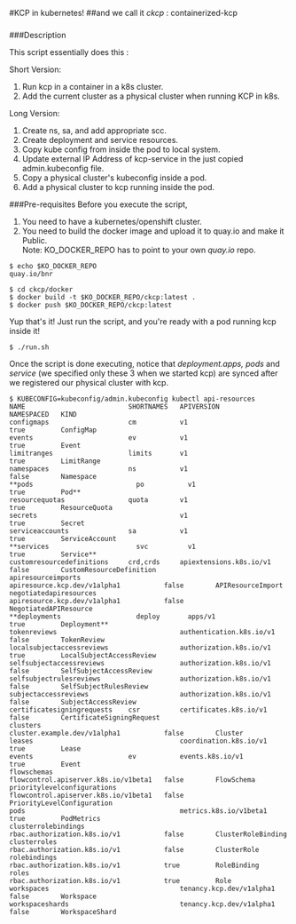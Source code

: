 

#KCP in kubernetes!
##and we call it _ckcp_ : containerized-kcp

###
###Description

This script essentially does this :  

Short Version:
1. Run kcp in a container in a k8s cluster.
2. Add the current cluster as a physical cluster when running KCP in k8s.

Long Version:
1. Create ns, sa, and add appropriate scc.
2. Create deployment and service resources.
3. Copy kube config from inside the pod to local system.
4. Update external IP Address of kcp-service in the just copied admin.kubeconfig file.
5. Copy a physical cluster's kubeconfig inside a pod.
6. Add a physical cluster to kcp running inside the pod.

###Pre-requisites
Before you execute the script, 

1. You need to have a kubernetes/openshift cluster.
2. You need to build the docker image and upload it to quay.io and make it Public.  
Note: KO_DOCKER_REPO has to point to your own _quay.io_ repo.
```
$ echo $KO_DOCKER_REPO
quay.io/bnr
```

```
$ cd ckcp/docker
$ docker build -t $KO_DOCKER_REPO/ckcp:latest .
$ docker push $KO_DOCKER_REPO/ckcp:latest
```

Yup that's it! Just run the script, and you're ready with a pod running kcp inside it!

```
$ ./run.sh
```

Once the script is done executing, notice that _deployment.apps, pods_ and _service_ (we specified only these 3 when we started kcp) are synced after we registered our physical cluster with kcp.

```
$ KUBECONFIG=kubeconfig/admin.kubeconfig kubectl api-resources
NAME                          SHORTNAMES   APIVERSION                             NAMESPACED   KIND
configmaps                    cm           v1                                     true         ConfigMap
events                        ev           v1                                     true         Event
limitranges                   limits       v1                                     true         LimitRange
namespaces                    ns           v1                                     false        Namespace
**pods                          po           v1                                     true         Pod**
resourcequotas                quota        v1                                     true         ResourceQuota
secrets                                    v1                                     true         Secret
serviceaccounts               sa           v1                                     true         ServiceAccount
**services                      svc          v1                                     true         Service**
customresourcedefinitions     crd,crds     apiextensions.k8s.io/v1                false        CustomResourceDefinition
apiresourceimports                         apiresource.kcp.dev/v1alpha1           false        APIResourceImport
negotiatedapiresources                     apiresource.kcp.dev/v1alpha1           false        NegotiatedAPIResource
**deployments                   deploy       apps/v1                                true         Deployment**
tokenreviews                               authentication.k8s.io/v1               false        TokenReview
localsubjectaccessreviews                  authorization.k8s.io/v1                true         LocalSubjectAccessReview
selfsubjectaccessreviews                   authorization.k8s.io/v1                false        SelfSubjectAccessReview
selfsubjectrulesreviews                    authorization.k8s.io/v1                false        SelfSubjectRulesReview
subjectaccessreviews                       authorization.k8s.io/v1                false        SubjectAccessReview
certificatesigningrequests    csr          certificates.k8s.io/v1                 false        CertificateSigningRequest
clusters                                   cluster.example.dev/v1alpha1           false        Cluster
leases                                     coordination.k8s.io/v1                 true         Lease
events                        ev           events.k8s.io/v1                       true         Event
flowschemas                                flowcontrol.apiserver.k8s.io/v1beta1   false        FlowSchema
prioritylevelconfigurations                flowcontrol.apiserver.k8s.io/v1beta1   false        PriorityLevelConfiguration
pods                                       metrics.k8s.io/v1beta1                 true         PodMetrics
clusterrolebindings                        rbac.authorization.k8s.io/v1           false        ClusterRoleBinding
clusterroles                               rbac.authorization.k8s.io/v1           false        ClusterRole
rolebindings                               rbac.authorization.k8s.io/v1           true         RoleBinding
roles                                      rbac.authorization.k8s.io/v1           true         Role
workspaces                                 tenancy.kcp.dev/v1alpha1               false        Workspace
workspaceshards                            tenancy.kcp.dev/v1alpha1               false        WorkspaceShard
```
